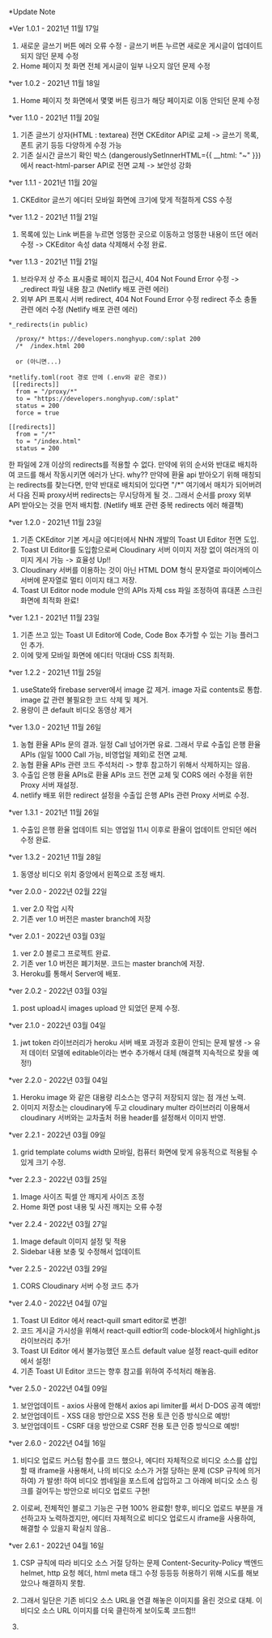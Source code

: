 *Update Note

*Ver 1.0.1 - 2021년 11월 17일
1. 새로운 글쓰기 버튼 에러 오류 수정 - 글쓰기 버튼 누르면 새로운 게시글이 업데이트 되지 않던 문제 수정
2. Home 페이지 첫 화면 전체 게시글이 일부 나오지 않던 문제 수정

*ver 1.0.2 - 2021년 11월 18일
1. Home 페이지 첫 화면에서 몇몇 버튼 링크가 해당 페이지로 이동 안되던 문제 수정

*ver 1.1.0 - 2021년 11월 20일
1. 기존 글쓰기 상자(HTML : textarea) 전면 CKEditor API로 교체 -> 글쓰기 목록, 폰트 굵기 등등 다양하게 수정 가능
2. 기존 실시간 글쓰기 확인 박스 (dangerouslySetInnerHTML={{ __html: "~" }})에서 react-html-parser API로 전면 교체 -> 보안성 강화

*ver 1.1.1 - 2021년 11월 20일
1. CKEditor 글쓰기 에디터 모바일 화면에 크기에 맞게 적절하게 CSS 수정

*ver 1.1.2 - 2021년 11월 21일
1. 목록에 있는 Link 버튼을 누르면 엉뚱한 곳으로 이동하고 엉뚱한 내용이 뜨던 에러 수정 -> CKEditor 속성 data 삭제해서 수정 완료.

*ver 1.1.3 - 2021년 11월 21일
1. 브라우저 상 주소 표시줄로 페이지 접근시, 404 Not Found Error 수정 -> _redirect 파일 내용 참고 (Netlify 배포 관련 에러)
2. 외부 API 프록시 서버 redirect, 404 Not Found Error 수정 redirect 주소 충돌 관련 에러 수정 (Netlify 배포 관련 에러)
```
*_redirects(in public)
  
  /proxy/* https://developers.nonghyup.com/:splat 200
  /*  /index.html 200
 
  or (아니면...)
  
*netlify.toml(root 경로 안에 (.env와 같은 경로))
 [[redirects]]
  from = "/proxy/*"
  to = "https://developers.nonghyup.com/:splat"
  status = 200
  force = true

[[redirects]]
  from = "/*"
  to = "/index.html"
  status = 200
```  
한 파일에 2개 이상의 redirects를 적용할 수 없다. 만약에 위의 순서와 반대로 배치하여 코드를 해서 작동시키면 에러가 난다. why?? 만약에 환율 api 받아오기 위해 매칭되는 redirects를 찾는다면, 만약 반대로 배치되어 있다면 "/*" 여기에서 매치가 되어버려서 다음 진짜 proxy서버 redirects는 무시당하게 될 것.. 그래서 순서를 proxy 외부 API 받아오는 것을 먼저 배치함. (Netlify 배포 관련 중복 redirects 에러 해결책)

*ver 1.2.0 - 2021년 11월 23일
1. 기존 CKEditor 기본 게시글 에디터에서 NHN 개발의 Toast UI Editor 전면 도입.
2. Toast UI Editor를 도입함으로써 Cloudinary 서버 이미지 저장 없이 여러개의 이미지 게시 가능 -> 효율성 Up!!
3. Cloudinary 서버를 이용하는 것이 아닌 HTML DOM 형식 문자열로 파이어베이스 서버에 문자열로 멀티 이미지 태그 저장.
4. Toast UI Editor node module 안의 APIs 자체 css 파일 조정하여 휴대폰 스크린화면에 최적화 완료!

*ver 1.2.1 - 2021년 11월 23일
1. 기존 쓰고 있는 Toast UI Editor에 Code, Code Box 추가할 수 있는 기능 플러그인 추가.
2. 이에 맞게 모바일 화면에 에디터 막대바 CSS 최적화.

*ver 1.2.2 - 2021년 11월 25일
1. useState와 firebase server에서 image 값 제거. image 자료 contents로 통합. image 값 관련 불필요한 코드 삭제 및 제거.
2. 용량이 큰 default 비디오 동영상 제거

*ver 1.3.0 - 2021년 11월 26일
1. 농협 환율 APIs 문의 결과. 일정 Call 넘어가면 유료. 그래서 무료 수출입 은행 환율 APIs (일일 1000 Call 가능, 비영업일 제외)로 전면 교체.
2. 농협 환율 APIs 관련 코드 주석처리 -> 향후 참고하기 위해서 삭제하지는 않음.
3. 수출입 은행 환율 APIs로 환율 APIs 코드 전면 교체 및 CORS 에러 수정을 위한 Proxy 서버 재설정.
4. netlify 배포 위한 redirect 설정을 수출입 은행 APIs 관련 Proxy 서버로 수정.

*ver 1.3.1 - 2021년 11월 26일
1. 수출입 은행 환율 업데이트 되는 영업일 11시 이후로 환율이 업데이트 안되던 에러 수정 완료.

*ver 1.3.2 - 2021년 11월 28일
1. 동영상 비디오 위치 중앙에서 왼쪽으로 조정 배치.

*ver 2.0.0 - 2022년 02월 22일
1. ver 2.0 작업 시작 
2. 기존 ver 1.0 버전은 master branch에 저장

*ver 2.0.1 - 2022년 03월 03일
1. ver 2.0 블로그 프로젝트 완료.
2. 기존 ver 1.0 버전은 폐기처분. 코드는 master branch에 저장.
3. Heroku를 통해서 Server에 배포.

*ver 2.0.2 - 2022년 03월 03일
1. post upload시 images upload 안 되었던 문제 수정.

*ver 2.1.0 - 2022년 03월 04일
1. jwt token 라이브러리가 heroku 서버 배포 과정과 호환이 안되는 문제 발생 -> 유저 데이터 모델에 editable이라는 변수 추가해서 대체 (해결책 지속적으로 찾을 예정!)

*ver 2.2.0 - 2022년 03월 04일
1. Heroku image 와 같은 대용량 리소스는 영구히 저장되지 않는 점 개선 노력.
2. 이미지 저장소는 cloudinary에 두고 cloudinary multer 라이브러리 이용해서 cloudinary 서버와는 교차출처 허용 header를 설정해서 이미지 반영.

*ver 2.2.1 - 2022년 03월 09일
1. grid template colums width 모바일, 컴퓨터 화면에 맞게 유동적으로 적용될 수 있게 크기 수정.

*ver 2.2.3 - 2022년 03월 25일
1. Image 사이즈 픽셀 안 깨지게 사이즈 조정
2. Home 화면 post 내용 및 사진 깨지는 오류 수정

*ver 2.2.4 - 2022년 03월 27일
1. Image default 이미지 설정 및 적용
2. Sidebar 내용 보충 및 수정해서 업데이트

*ver 2.2.5 - 2022년 03월 29일
1. CORS Cloudinary 서버 수정 코드 추가

*ver 2.4.0 - 2022년 04월 07일
1. Toast UI Editor 에서 react-quill smart editor로 변경!
2. 코드 게시글 가시성을 위해서 react-quill edtior의 code-block에서 highlight.js 라이브러리 추가!
3. Toast UI Editor 에서 불가능했던 포스트 default value 설정 react-quill editor 에서 설정!
4. 기존 Toast UI Editor 코드는 향후 참고를 위하여 주석처리 해놓음. 


*ver 2.5.0 - 2022년 04월 09일
1. 보안업데이트 - axios 사용에 한해서 axios api limiter를 써서 D-DOS 공격 예방!
2. 보안업데이트 - XSS 대응 방안으로 XSS 전용 토큰 인증 방식으로 예방!
3. 보안업데이트 - CSRF 대응 방안으로 CSRF 전용 토큰 인증 방식으로 예방! 

*ver 2.6.0 - 2022년 04월 16일
1. 비디오 업로드 커스텀 함수를 코드 했으나, 에디터 자체적으로 비디오 소스를 삽입할 때 iframe을 사용해서,
   나의 비디오 소스가 거절 당하는 문제 (CSP 규칙에 의거하여) 가 발생! 
   하여 비디오 썸네일을 포스트에 삽입하고 그 아래에 비디오 소스
   링크를 걸어두는 방안으로 비디오 업로드 구현!
   
2. 이로써, 전체적인 블로그 기능은 구현 100% 완료함!
   향후, 비디오 업로드 부분을 개선하고자 노력하겠지만,
   에디터 자체적으로 비디오 업로드시 iframe을 사용하여,
   해결할 수 있을지 확실치 않음..
   
*ver 2.6.1 - 2022년 04월 16일
1. CSP 규칙에 따라 비디오 소스 거절 당하는 문제 Content-Security-Policy 백엔드 helmet, http 요청 헤더, html meta 태그 수정 등등등
   허용하기 위해 시도를 해보았으나 해결하지 못함.
   
2. 그래서 일단은 기존 비디오 소스 URL을 연결 해놓은 이미지를 올린 것으로 대체.
   이 비디오 소스 URL 이미지를 더욱 클린하게 보이도록 코드함!!
4.    
